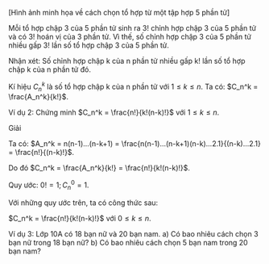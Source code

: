 [Hình ảnh minh họa về cách chọn tổ hợp từ một tập hợp 5 phần tử]

Mỗi tổ hợp chập 3 của 5 phần tử sinh ra 3! chỉnh hợp chập 3 của 5 phần tử và có 3! hoán vị của 3 phần tử. Vì thế, số chỉnh hợp chập 3 của 5 phần tử nhiều gấp 3! lần số tổ hợp chập 3 của 5 phần tử.

Nhận xét: Số chỉnh hợp chập k của n phần tử nhiều gấp k! lần số tổ hợp chập k của n phần tử đó.

Kí hiệu $C_n^k$ là số tổ hợp chập k của n phần tử với $1 \leq k \leq n$. Ta có: $C_n^k = \frac{A_n^k}{k!}$.

Ví dụ 2: Chứng minh $C_n^k = \frac{n!}{k!(n-k)!}$ với $1 \leq k \leq n$.

Giải

Ta có: $A_n^k = n(n-1)...(n-k+1) = \frac{n(n-1)...(n-k+1)(n-k)...2.1}{(n-k)...2.1} = \frac{n!}{(n-k)!}$.

Do đó $C_n^k = \frac{A_n^k}{k!} = \frac{n!}{k!(n-k)!}$.

Quy ước: $0! = 1; C_n^0 = 1$.

Với những quy ước trên, ta có công thức sau:

$C_n^k = \frac{n!}{k!(n-k)!}$ với $0 \leq k \leq n$.

Ví dụ 3: Lớp 10A có 18 bạn nữ và 20 bạn nam.
a) Có bao nhiêu cách chọn 3 bạn nữ trong 18 bạn nữ?
b) Có bao nhiêu cách chọn 5 bạn nam trong 20 bạn nam?